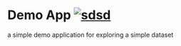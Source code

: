 Demo App [![sdsd](https://img.shields.io/badge/Caleydo-app-yellow.svg)](https://github.com/Caleydo/caleydo_web_container)
=====================

a simple demo application for exploring a simple dataset
